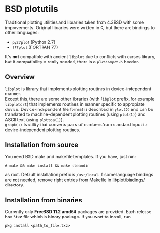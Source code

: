 # BSD plotutils

Traditional plotting utilities and libraries taken from 4.3BSD with some improvements. 
Original libraries were written in C, but there are bindings to other languages:
  * `py27plot` (Python 2.7)
  * `f77plot` (FORTRAN 77)

It's **not** compatible with ancient `libplot` due to conflicts with curses library, but if
compatibility is really needed, there is a `plotcompat.h` header.

## Overview
`libplot` is library that implements plotting routines in device-independent manner.  
Except this, there are some other libraries (with `libplot` prefix, for example `libplotcrt`) that implements routines in manner
specific to appropiate device. Device-independent file format is described in `plot(5)` and can be translated to machine-dependent plotting routines
(using `plot(1)`) and ASCII text (using `plottoa(1)`).  
`graph(1)` is utility that converts pairs of numbers from standard input to device-independent plotting routines.

## Installation from source

You need BSD make and makefile templates. If you have, just run:
```
# make && make install && make cleandir
```
as root. Default installation prefix is `/usr/local`. If some language bindings are not needed, remove right entries
from Makefile in [libplot/bindings/](libplot/bindings/.) directory.

## Installation from binaries

Currently only **FreeBSD 11.2 amd64** packages are provided. 
Each release has *.txz file which is binary package. If you want to install, run:
```
pkg install <path_to_file.txz>
```
